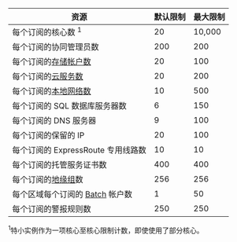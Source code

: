 资源|默认限制|最大限制
---|---|---
每个订阅的核心数 <sup>1</sup>|20|10,000
每个订阅的协同管理员数|200|200
每个订阅的[存储帐户数](/documentation/articles/storage-create-storage-account/)|20|100
每个订阅的[云服务数](/documentation/articles/fundamentals-application-models/)|20|200
每个订阅的[本地网络数](http://msdn.microsoft.com/zh-cn/library/jj157100.aspx)|10|500
每个订阅的 SQL 数据库服务器数|6|150
每个订阅的 DNS 服务器|9|100
每个订阅的保留的 IP|20|100
每个订阅的 ExpressRoute 专用线路数|10|10
每个订阅的托管服务证书数|400|400
每个订阅的[地缘组](/documentation/articles/virtual-networks-migrate-to-regional-vnet/)数|256|256
每个区域每个订阅的 [Batch](/services/batch/) 帐户数|1|50
每个订阅的警报规则数|250|250

<sup>1</sup>特小实例作为一项核心至核心限制计数，即使使用了部分核心。

<!---HONumber=Mooncake_1207_2015-->